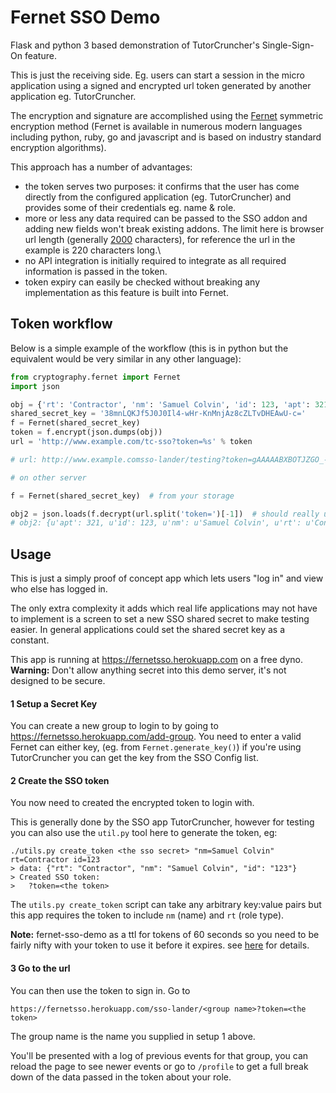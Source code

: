 # Fernet SSO Demo

Flask and python 3 based demonstration of TutorCruncher's Single-Sign-On feature.

This is just the receiving side. Eg. users can start a session in the micro application using a 
signed and encrypted url token generated by another application eg. TutorCruncher.

The encryption and signature are accomplished using the [Fernet](https://github.com/fernet) symmetric encryption 
method (Fernet is available in numerous modern languages including python, ruby, go and javascript and 
is based on industry standard encryption algorithms).

This approach has a number of advantages:
* the token serves two purposes: it confirms that the user has come directly from the configured application
 (eg. TutorCruncher) and provides some of their credentials eg. name & role.
* more or less any data required can be passed to the SSO addon and adding new fields won't break existing addons. 
The limit here is browser url length (generally 
[2000](http://stackoverflow.com/questions/417142/what-is-the-maximum-length-of-a-url-in-different-browsers) 
characters), for reference the url in the example is 220 characters long.\
* no API integration is initially required to integrate as all required information is passed in the token.
* token expiry can easily be checked without breaking any implementation as this feature is built into Fernet. 

## Token workflow

Below is a simple example of the workflow (this is in python but the equivalent would be 
very similar in any other language):

```python
from cryptography.fernet import Fernet
import json

obj = {'rt': 'Contractor', 'nm': 'Samuel Colvin', 'id': 123, 'apt': 321}
shared_secret_key = '38mnLQKJf5J0J0Il4-wHr-KnMnjAz8cZLTvDHEAwU-c='
f = Fernet(shared_secret_key)
token = f.encrypt(json.dumps(obj))
url = 'http://www.example.com/tc-sso?token=%s' % token

# url: http://www.example.comsso-lander/testing?token=gAAAAABXBOTJZGO_-1ORdEHFSktCrUXVNNgMEIjc6IrlDyjjPzPAkn36S2-4-fKG1eFT1DlGUjAgTD3SLsO1XCgh-6MIj0x0bTYuXtrRKvu1Y6XPY8QDXWAm5B9Qr8NoThnhUZ3P36vBisUvusQaz8xQSqy26dU5rrMZ3X9YR6hdiuV-VUqM1Qw=

# on other server

f = Fernet(shared_secret_key)  # from your storage

obj2 = json.loads(f.decrypt(url.split('token=')[-1])  # should really use a proper url parser
# obj2: {u'apt': 321, u'id': 123, u'nm': u'Samuel Colvin', u'rt': u'Contractor'}
```

## Usage

This is just a simply proof of concept app which lets users "log in" and view who else has logged in.

The only extra complexity it adds which real life applications may not have to implement is a screen to set a 
new SSO shared secret to make testing easier. In general applications could set the shared secret key as a constant.

This app is running at https://fernetsso.herokuapp.com on a free dyno. **Warning:** Don't allow anything secret into
this demo server, it's not designed to be secure.

#### 1 Setup a Secret Key

You can create a new group to login to by going to https://fernetsso.herokuapp.com/add-group. You need to enter a 
valid Fernet can either key, (eg. from `Fernet.generate_key()`) if you're using TutorCruncher you can get the key from
the SSO Config list.

#### 2 Create the SSO token

You now need to created the encrypted token to login with. 

This is generally done by the SSO app TutorCruncher, however for testing you can also use the `util.py` tool 
here to generate the token, eg:

```shell
./utils.py create_token <the sso secret> "nm=Samuel Colvin" rt=Contractor id=123
> data: {"rt": "Contractor", "nm": "Samuel Colvin", "id": "123"}
> Created SSO token:
>   ?token=<the token>
```

The `utils.py create_token` script can take any arbitrary key:value pairs but this app requires the token to include
`nm` (name) and `rt` (role type).

**Note:** fernet-sso-demo as a ttl for tokens of 60 seconds so you need to be fairly nifty with your token to use it
before it expires. see [here](https://cryptography.io/en/latest/fernet/#cryptography.fernet.Fernet.decrypt) for details.

#### 3 Go to the url

You can then use the token to sign in. Go to 

```
https://fernetsso.herokuapp.com/sso-lander/<group name>?token=<the token>
```

The group name is the name you supplied in setup 1 above.

You'll be presented with a log of previous events for that group, you can reload the page to see newer events or
go to `/profile` to get a full break down of the data passed in the token about your role.
